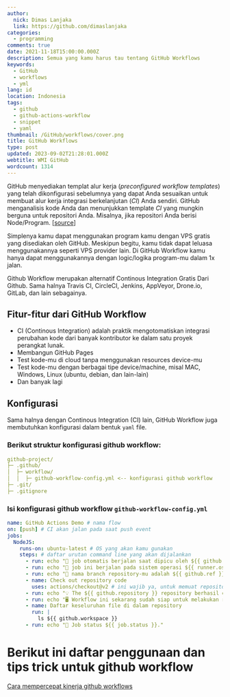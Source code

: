 ```yaml
---
author:
  nick: Dimas Lanjaka
  link: https://github.com/dimaslanjaka
categories:
  - programming
comments: true
date: 2021-11-18T15:00:00.000Z
description: Semua yang kamu harus tau tentang GitHub Workflows
keywords:
  - GitHub
  - workflows
  - yml
lang: id
location: Indonesia
tags:
  - github
  - github-actions-workflow
  - snippet
  - yaml
thumbnail: /GitHub/workflows/cover.png
title: GitHub Workflows
type: post
updated: 2023-09-02T21:28:01.000Z
webtitle: WMI GitHub
wordcount: 1314
---
```


GitHub menyediakan templat alur kerja (<i>preconfigured workflow templates</i>) yang telah dikonfigurasi sebelumnya yang dapat Anda sesuaikan untuk membuat alur kerja integrasi berkelanjutan (<i>CI</i>) Anda sendiri. GitHub menganalisis kode Anda dan menunjukkan template <i>CI</i> yang mungkin berguna untuk repositori Anda. Misalnya, jika repositori Anda berisi Node/Program. [[source](https://docs.github.com/en/actions/quickstart)]

Simplenya kamu dapat menggunakan program kamu dengan VPS gratis yang disediakan oleh GitHub. Meskipun begitu, kamu tidak dapat leluasa menggunakannya seperti VPS provider lain. Di GitHub Workflow kamu hanya dapat menggunakannya dengan logic/logika program-mu dalam 1x jalan.

Github Workflow merupakan alternatif Continous Integration Gratis Dari Github. Sama halnya Travis CI, CircleCI, Jenkins, AppVeyor, Drone.io, GitLab, dan lain sebagainya.

## Fitur-fitur dari GitHub Workflow
- CI (Continous Integration) adalah praktik mengotomatiskan integrasi perubahan kode dari banyak kontributor ke dalam satu proyek perangkat lunak.
- Membangun GitHub Pages
- Test kode-mu di cloud tanpa menggunakan resources device-mu
- Test kode-mu dengan berbagai tipe device/machine, misal MAC, Windows, Linux (ubuntu, debian, dan lain-lain)
- Dan banyak lagi

## Konfigurasi
Sama halnya dengan Continous Integration (CI) lain, GitHub Workflow juga membutuhkan konfigurasi dalam bentuk `yaml` file.
### Berikut struktur konfigurasi github workflow:
```yaml
github-project/
├─ .github/
│  ├─ workflow/
│  │  ├─ github-workflow-config.yml <-- konfigurasi github workflow
├─ .git/
├─ .gitignore
```
### Isi konfigurasi github workflow `github-workflow-config.yml`
```yaml
name: GitHub Actions Demo # nama flow
on: [push] # CI akan jalan pada saat push event
jobs:
  NodeJS:
    runs-on: ubuntu-latest # OS yang akan kamu gunakan
    steps: # daftar urutan command line yang akan dijalankan
      - run: echo "🎉 job otomatis berjalan saat dipicu oleh ${{ github.event_name }} event."
      - run: echo "🐧 job ini berjalan pada sistem operasi ${{ runner.os }} server hosted dari GitHub!"
      - run: echo "🔎 nama branch repository-mu adalah ${{ github.ref }} and repository-mu ialah ${{ github.repository }}."
      - name: Check out repository code
        uses: actions/checkout@v2 # ini wajib ya, untuk memuat repository kamu ke dalam home os
      - run: echo "💡 The ${{ github.repository }} repository berhasil di duplikasi ke dalam os ${{ runner.os }}"
      - run: echo "🖥️ Workflow ini sekarang sudah siap untuk melakukan rangkaian program yang ada pada repository ${{ github.repository }}#${{ github.ref }}"
      - name: Daftar keseluruhan file di dalam repository
        run: |
          ls ${{ github.workspace }}
      - run: echo "🍏 Job status ${{ job.status }}."
```

# Berikut ini daftar penggunaan dan tips trick untuk github workflow
[Cara mempercepat kinerja github workflows](workflows-caches.md)